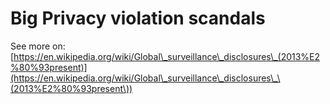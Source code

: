 # Big Privacy violation scandals

See more on: [https://en.wikipedia.org/wiki/Global\_surveillance\_disclosures\_(2013%E2%80%93present)](https://en.wikipedia.org/wiki/Global\_surveillance\_disclosures\_\(2013%E2%80%93present\))

